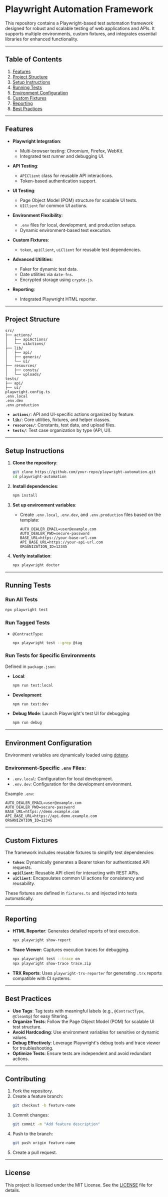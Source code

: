 
# Playwright Automation Framework

This repository contains a Playwright-based test automation framework designed for robust and scalable testing of web applications and APIs. It supports multiple environments, custom fixtures, and integrates essential libraries for enhanced functionality.

---

## **Table of Contents**
1. [Features](#features)
2. [Project Structure](#project-structure)
3. [Setup Instructions](#setup-instructions)
4. [Running Tests](#running-tests)
5. [Environment Configuration](#environment-configuration)
6. [Custom Fixtures](#custom-fixtures)
7. [Reporting](#reporting)
8. [Best Practices](#best-practices)

---

## **Features**
- **Playwright Integration**:
    - Multi-browser testing: Chromium, Firefox, WebKit.
    - Integrated test runner and debugging UI.

- **API Testing**:
    - `APIClient` class for reusable API interactions.
    - Token-based authentication support.

- **UI Testing**:
    - Page Object Model (POM) structure for scalable UI tests.
    - `UIClient` for common UI actions.

- **Environment Flexibility**:
    - `.env` files for local, development, and production setups.
    - Dynamic environment-based test execution.

- **Custom Fixtures**:
    - `token`, `apiClient`, `uiClient` for reusable test dependencies.

- **Advanced Utilities**:
    - Faker for dynamic test data.
    - Date utilities via `date-fns`.
    - Encrypted storage using `crypto-js`.

- **Reporting**:
    - Integrated Playwright HTML reporter.

---

## **Project Structure**
```
src/
├── actions/
│   ├── apiActions/
│   └── uiActions/
├── lib/
│   ├── api/
│   ├── generic/
│   └── ui/
├── resources/
│   ├── consts/
│   └── uploads/
tests/
├── api/
├── ui/
playwright.config.ts
.env.local
.env.dev
.env.production
```

- **`actions/`**: API and UI-specific actions organized by feature.
- **`lib/`**: Core utilities, fixtures, and helper classes.
- **`resources/`**: Constants, test data, and upload files.
- **`tests/`**: Test case organization by type (API, UI).

---

## **Setup Instructions**
1. **Clone the repository**:
   ```bash
   git clone https://github.com/your-repo/playwright-automation.git
   cd playwright-automation
   ```

2. **Install dependencies**:
   ```bash
   npm install
   ```

3. **Set up environment variables**:
    - Create `.env.local`, `.env.dev`, and `.env.production` files based on the template:
      ```env
      AUTO_DEALER_EMAIL=user@example.com
      AUTO_DEALER_PWD=secure-password
      BASE_URL=https://your-base-url.com
      API_BASE_URL=https://your-api-url.com
      ORGANIZATION_ID=12345
      ```

4. **Verify installation**:
   ```bash
   npx playwright doctor
   ```

---

## **Running Tests**
### **Run All Tests**
```bash
npx playwright test
```

### **Run Tagged Tests**
- `@ContractType`:
  ```bash
  npx playwright test --grep @tag
  ```

### **Run Tests for Specific Environments**
Defined in `package.json`:
- **Local**:
  ```bash
  npm run test:local
  ```

- **Development**:
  ```bash
  npm run test:dev
  ```

- **Debug Mode**:
  Launch Playwright's test UI for debugging:
  ```bash
  npm run debug
  ```

---

## **Environment Configuration**
Environment variables are dynamically loaded using [dotenv](https://www.npmjs.com/package/dotenv).

### **Environment-Specific `.env` Files**:
- `.env.local`: Configuration for local development.
- `.env.dev`: Configuration for the development environment.

Example `.env`:
```env
AUTO_DEALER_EMAIL=user@example.com
AUTO_DEALER_PWD=secure-password
BASE_URL=https://demo.example.com
API_BASE_URL=https://api.demo.example.com
ORGANIZATION_ID=12345
```

---

## **Custom Fixtures**
The framework includes reusable fixtures to simplify test dependencies:
- **`token`**: Dynamically generates a Bearer token for authenticated API requests.
- **`apiClient`**: Reusable API client for interacting with REST APIs.
- **`uiClient`**: Encapsulates common UI actions for consistency and reusability.

These fixtures are defined in `fixtures.ts` and injected into tests automatically.

---

## **Reporting**
- **HTML Reporter**:
  Generates detailed reports of test execution.
  ```bash
  npx playwright show-report
  ```

- **Trace Viewer**:
  Captures execution traces for debugging.
  ```bash
  npx playwright test --trace on
  npx playwright show-trace trace.zip
  ```

- **TRX Reports**:
  Uses `playwright-trx-reporter` for generating `.trx` reports compatible with CI systems.

---

## **Best Practices**
- **Use Tags**: Tag tests with meaningful labels (e.g., `@ContractType`, `@CleanUp`) for easy filtering.
- **Organize Tests**: Follow the Page Object Model (POM) for scalable UI test structure.
- **Avoid Hardcoding**: Use environment variables for sensitive or dynamic values.
- **Debug Effectively**: Leverage Playwright's debug tools and trace viewer for troubleshooting.
- **Optimize Tests**: Ensure tests are independent and avoid redundant actions.

---

## **Contributing**
1. Fork the repository.
2. Create a feature branch:
   ```bash
   git checkout -b feature-name
   ```
3. Commit changes:
   ```bash
   git commit -m "Add feature description"
   ```
4. Push to the branch:
   ```bash
   git push origin feature-name
   ```
5. Create a pull request.

---

## **License**
This project is licensed under the MIT License. See the [LICENSE](LICENSE) file for details.
